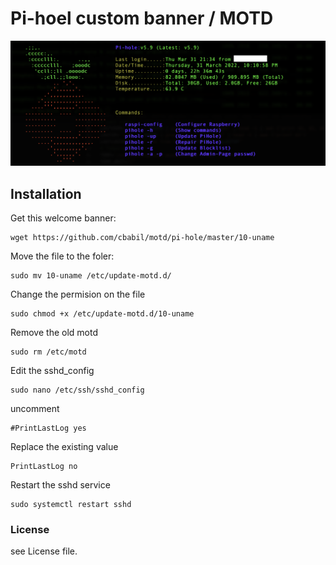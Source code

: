 # Pi-hoel custom banner / MOTD

![motd-PiHole](https://github.com/cbabil/motd/blob/master/pi-hole/motd.png)


## Installation

Get this welcome banner:
```
wget https://github.com/cbabil/motd/pi-hole/master/10-uname
```

Move the file to the foler:
```
sudo mv 10-uname /etc/update-motd.d/
```

Change the permision on the file
```
sudo chmod +x /etc/update-motd.d/10-uname
```

Remove the old motd
```
sudo rm /etc/motd
```

Edit the sshd_config
```
sudo nano /etc/ssh/sshd_config
```

uncomment 
```
#PrintLastLog yes
```

Replace the existing value
```
PrintLastLog no
```

Restart the sshd service
```
sudo systemctl restart sshd
```

### License
see License file.